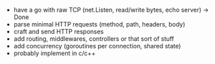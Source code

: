 * have a go with raw TCP (net.Listen, read/write bytes, echo server) -> Done
* parse minimal HTTP requests (method, path, headers, body)
* craft and send HTTP responses
* add routing, middlewares, controllers or that sort of stuff
* add concurrency (goroutines per connection, shared state)
* probably implement in c/c++
